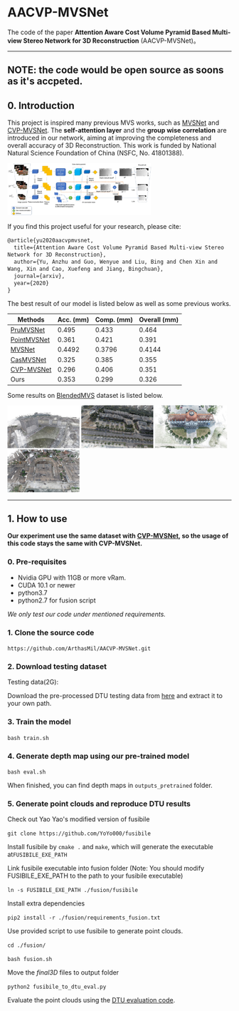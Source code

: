 # AACVP-MVSNet
The code of the paper **Attention Aware Cost Volume Pyramid Based Multi-view Stereo Network for 3D Reconstruction** (AACVP-MVSNet)。

---
## NOTE: the code would be open source as soons as it's accpeted.


## 0. Introduction

This project is inspired many previous MVS works, such as [MVSNet](https://github.com/xy-guo/MVSNet_pytorch) and [CVP-MVSNet](https://github.com/JiayuYANG/CVP-MVSNet). The **self-attention layer** and the **group wise correlation** are introduced in our network, aiming at improving the completeness and overall accuracy of 3D Reconstruction. This work is funded by National Natural Science Foundation of China (NSFC, No. 41801388).

<img src="https://github.com/ArthasMil/AACVP-MVSNet/blob/main/imgs/NetwordStructure.jpg" width="323" height="117" alt="The network structure of AACVP-MVSNet"/>

If you find this project useful for your research, please cite:
```
@article{yu2020aacvpmvsnet,
  title={Attention Aware Cost Volume Pyramid Based Multi-view Stereo Network for 3D Reconstruction},
  author={Yu, Anzhu and Guo, Wenyue and Liu, Bing and Chen Xin and Wang, Xin and Cao, Xuefeng and Jiang, Bingchuan},
  journal={arxiv},
  year={2020}
}
```
The best result of our model is listed below as well as some previous works.

| Methods | Acc. (mm) | Comp. (mm) | Overall (mm) |
|-----------|-----------|------------|--------------|
| [PruMVSNet](https://www.sciencedirect.com/science/article/abs/pii/S0924271620301763) | 0.495 | 0.433   |  0.464        |
| [PointMVSNet](https://github.com/callmeray/PointMVSNet) |  0.361 | 0.421 | 0.391 | 
| [MVSNet](https://github.com/xy-guo/MVSNet_pytorch) | 0.4492 | 0.3796 | 0.4144 | 
| [CasMVSNet](https://github.com/alibaba/cascade-stereo/tree/master/CasMVSNet) | 0.325 | 0.385 | 0.355 |
| [CVP-MVSNet](https://github.com/xy-guo/MVSNet_pytorch) | 0.296 | 0.406 | 0.351 | 
| Ours | 0.353     | 0.299      | 0.326        |

Some results on [BlendedMVS](https://github.com/YoYo000/BlendedMVS) dataset is listed below.

<img src="https://github.com/ArthasMil/AACVP-MVSNet/blob/main/imgs/BlendedMVS_1.jpg" width="162" height="96" alt="Scene 1"/>
<img src="https://github.com/ArthasMil/AACVP-MVSNet/blob/main/imgs/BlendedMVS_2.jpg" width="162" height="96" alt="Scene 2"/>
<img src="https://github.com/ArthasMil/AACVP-MVSNet/blob/main/imgs/BlendedMVS_3.jpg" width="162" height="96" alt="Scene 3"/>
<img src="https://github.com/ArthasMil/AACVP-MVSNet/blob/main/imgs/BlendedMVS_4.jpg" width="162" height="96" alt="Scene 4"/>

---

## 1. How to use

**Our experiment use the same dataset with [CVP-MVSNet](https://github.com/JiayuYANG/CVP-MVSNet), so the usage of this code stays the same with CVP-MVSNet.**
### 0. Pre-requisites

* Nvidia GPU with 11GB or more vRam.
* CUDA 10.1 or newer
* python3.7
* python2.7 for fusion script

*We only test our code under mentioned requirements.*

### 1. Clone the source code

`https://github.com/ArthasMil/AACVP-MVSNet.git`

### 2. Download testing dataset

Testing data(2G):

Download the pre-processed DTU testing data from [here](https://drive.google.com/file/d/1rX0EXlUL4prRxrRu2DgLJv2j7-tpUD4D/view?usp=sharing) and extract it to your own path.

### 3. Train the model

`bash train.sh`

### 4. Generate depth map using our pre-trained model

`bash eval.sh`

When finished, you can find depth maps in `outputs_pretrained` folder.

### 5. Generate point clouds and reproduce DTU results


Check out Yao Yao's modified version of fusibile

`git clone https://github.com/YoYo000/fusibile`

Install fusibile by `cmake .` and `make`, which will generate the executable at`FUSIBILE_EXE_PATH`

Link fusibile executable into fusion folder (Note: You should modify FUSIBILE_EXE_PATH to the path to your fusibile executable)

`ln -s FUSIBILE_EXE_PATH ./fusion/fusibile`

Install extra dependencies

`pip2 install -r ./fusion/requirements_fusion.txt`

Use provided script to use fusibile to generate point clouds. 

`cd ./fusion/`

`bash fusion.sh`

Move the *final3D* files to output folder

`python2 fusibile_to_dtu_eval.py`

Evaluate the point clouds using the [DTU evaluation code](http://roboimagedata.compute.dtu.dk/?page_id=36).
